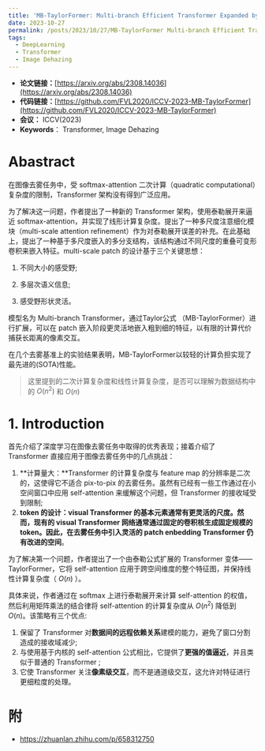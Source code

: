 ```yaml
---
title: 'MB-TaylorFormer: Multi-branch Efficient Transformer Expanded by Taylor Formula for Image Dehazing'
date: 2023-10-27
permalink: /posts/2023/10/27/MB-TaylorFormer Multi-branch Efficient Transformer Expanded by Taylor Formula for Image Dehazing/
tags:
  - DeepLearning
  - Transformer
  - Image Dehazing
---
```


- **论文链接：**[https://arxiv.org/abs/2308.14036](https://arxiv.org/abs/2308.14036)
- **代码链接：**[https://github.com/FVL2020/ICCV-2023-MB-TaylorFormer](https://github.com/FVL2020/ICCV-2023-MB-TaylorFormer)
- **会议：** ICCV(2023)
- **Keywords**： Transformer, Image Dehazing



# Abastract

在图像去雾任务中，受 softmax-attention 二次计算（quadratic computational）复杂度的限制，Transformer 架构没有得到广泛应用。

为了解决这一问题，作者提出了一种新的 Transformer 架构，使用泰勒展开来逼近 softmax-attention，并实现了线形计算复杂度。提出了一种多尺度注意细化模块（multi-scale attention refinement）作为对泰勒展开误差的补充。在此基础上，提出了一种基于多尺度嵌入的多分支结构，该结构通过不同尺度的重叠可变形卷积来嵌入特征。multi-scale patch 的设计基于三个关键思想：

1. 不同大小的感受野;

2. 多层次语义信息;

3. 感受野形状灵活。

模型名为 Multi-branch Transformer，通过Taylor公式 （MB-TaylorFormer）进行扩展，可以在 patch 嵌入阶段更灵活地嵌入粗到细的特征，以有限的计算代价捕获长距离的像素交互。

在几个去雾基准上的实验结果表明，MB-TaylorFormer以较轻的计算负担实现了最先进的(SOTA)性能。

> 这里提到的二次计算复杂度和线性计算复杂度，是否可以理解为数据结构中的 $O(n^2)$ 和 $O(n)$



# 1. Introduction

首先介绍了深度学习在图像去雾任务中取得的优秀表现；接着介绍了 Transformer 直接应用于图像去雾任务中的几点挑战：

1. **计算量大：**Transformer 的计算复杂度与 feature map 的分辨率是二次的，这使得它不适合 pix-to-pix 的去雾任务。虽然有已经有一些工作通过在小空间窗口中应用 self-attention 来缓解这个问题，但 Transformer 的接收域受到限制;
2. **token 的设计：**visual Transformer 的基本元素通常有更灵活的尺度。然而，现有的 visual Transformer 网络通常通过固定的卷积核生成固定规模的 token。因此，在去雾任务中**引入灵活的 patch enbedding Transformer 仍有改进的空间**。



为了解决第一个问题，作者提出了一个由泰勒公式扩展的 Transformer 变体—— TaylorFormer，它将 self-attention 应用于跨空间维度的整个特征图，并保持线性计算复杂度（ $O(n)$ ）。

具体来说，作者通过在 softmax 上进行泰勒展开来计算 self-attention 的权值，然后利用矩阵乘法的结合律将 self-attention 的计算复杂度从 $O(n^2)$ 降低到 $O(n)$。该策略有三个优点:

1. 保留了 Transformer 对**数据间的远程依赖关系**建模的能力，避免了窗口分割造成的接收域减少;
2. 与使用基于内核的 self-attention 公式相比，它提供了**更强的值逼近**，并且类似于普通的 Transformer ;
3. 它使 Transformer 关注**像素级交互**，而不是通道级交互，这允许对特征进行更细粒度的处理。

# 附

* https://zhuanlan.zhihu.com/p/658312750

